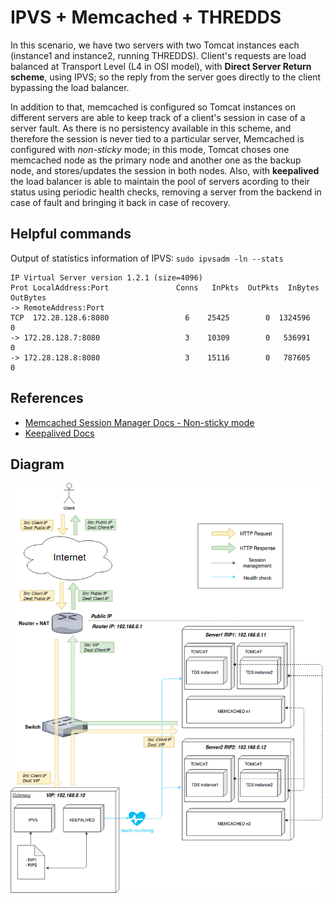 # IPVS + Memcached + THREDDS #

In this scenario, we have two servers with two Tomcat instances each (instance1 and instance2, running THREDDS). 
Client's requests are load balanced at Transport Level (L4 in OSI model), with __Direct Server Return scheme__, using IPVS; so the reply from the server goes directly to the client bypassing the load balancer.

In addition to that, memcached is configured so Tomcat instances on different servers are able to keep track of a client's session in case of a server fault. As there is no persistency available in this 
scheme, and therefore the session is never tied to a particular server, Memcached is configured with _non-sticky_ mode; in this mode, Tomcat choses one memcached node as the primary node and another one
as the backup node, and stores/updates the session in both nodes.
Also, with __keepalived__ the load balancer is able to maintain
the pool of servers acording to their status using periodic health checks, removing a server from the backend in case of fault and bringing it back in case of recovery.

## Helpful commands

Output of statistics information of IPVS:
``sudo ipvsadm -ln --stats``

```
IP Virtual Server version 1.2.1 (size=4096)
Prot LocalAddress:Port               Conns   InPkts  OutPkts  InBytes OutBytes
-> RemoteAddress:Port
TCP  172.28.128.6:8080                 6    25425        0  1324596        0
-> 172.28.128.7:8080                   3    10309        0   536991        0
-> 172.28.128.8:8080                   3    15116        0   787605        0
```

## References ##
* [Memcached Session Manager Docs - Non-sticky mode](https://github.com/magro/memcached-session-manager/wiki/FAQ#how-are-sessions-stored-in-memcached-in-non-sticky-mode)
* [Keepalived Docs](http://www.keepalived.org/doc/)

## Diagram ##
![Diagram ipvs_memcached](./ipvs_memcached_diagram.png)

